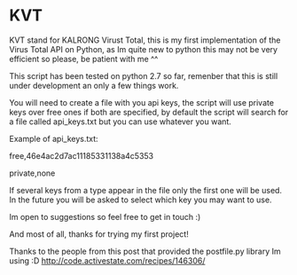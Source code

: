 KVT
==============

KVT stand for KALRONG Virust Total, this is my first implementation of the Virus Total API on Python, as Im quite new to python this may not be very efficient so please, be patient with me ^^

This script has been tested on python 2.7 so far, remenber that this is still under development an only a few things work.

You will need to create a file with you api keys, the script will use private keys over free ones if both are specified, by default the script will search for a file called api_keys.txt but you can use whatever you want.

Example of api_keys.txt:

free,46e4ac2d7ac1<missing part of the key>1185331138a4c5353

private,none

If several keys from a type appear in the file only the first one will be used. In the future you will be asked to select which key you may want to use.

Im open to suggestions so feel free to get in touch :)

And most of all, thanks for trying my first project!

Thanks to the people from this post that provided the postfile.py library Im using :D
http://code.activestate.com/recipes/146306/
